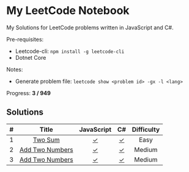 # My LeetCode Notebook

My Solutions for LeetCode problems written in JavaScript and C#.

Pre-requisites:
-   Leetcode-cli: `npm install -g leetcode-cli`
-   Dotnet Core

Notes:
-   Generate problem file: `leetcode show <problem id> -gx -l <lang>`

Progress: **3 / 949**



## Solutions
| # | Title | JavaScript | C# |  Difficulty |
| :-------------: | :-------------: | :-------------: | :-------------: | :-------------: |
| 1 | [Two Sum](https://leetcode.com/problems/two-sum/) | [✓](JavaScript/1.two-sum.js) | [✓](DotnetCore/Algorithms/1.two-sum.cs) | Easy |
| 2 | [Add Two Numbers](https://leetcode.com/problems/add-two-numbers/) | [✓](JavaScript/1.add-two-numbers.js) | [✓](DotnetCore/Algorithms/2.add-two-numbers.cs) | Medium |
| 3 | [Add Two Numbers](https://leetcode.com/problems/longest-substring-without-repeating-characters/) | [✓](JavaScript/3.longest-substring-without-repeating-characters.js) | [✓](DotnetCore/Algorithms/4.longest-substring-without-repeating-characters.cs) | Medium |

